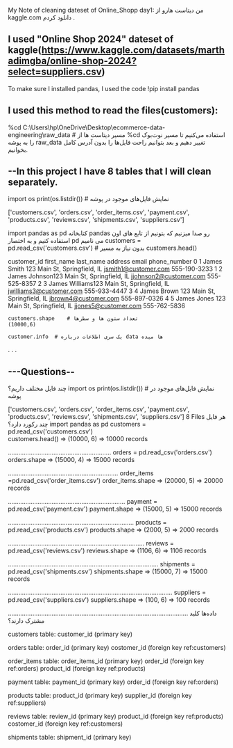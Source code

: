 My Note of cleaning dateset of Online_Shopp
day1:
من دیتاست هارو از kaggle.com دانلود کردم .

I used "Online Shop 2024" dateset of kaggle(https://www.kaggle.com/datasets/marthadimgba/online-shop-2024?select=suppliers.csv)
-------------------------------------
To make sure I installed pandas, I used the code
!pip install pandas

I used this method to read the files(customers):
---
%cd C:\Users\hp\OneDrive\Desktop\ecommerce-data-engineering\raw_data       # مسیر دیتاست ها 
از %cd استفاده می‌کنیم تا مسیر نوت‌بوک را به پوشه raw_data تغییر دهیم و بعد بتوانیم راحت فایل‌ها را بدون آدرس کامل بخوانیم. 

--In this project I have 8 tables that I will clean separately.
--
import os
print(os.listdir())    # نمایش فایل‌های موجود در پوشه

['customers.csv', 'orders.csv', 'order_items.csv', 'payment.csv', 'products.csv', 'reviews.csv', 'shipments.csv', 'suppliers.csv']

import pandas as pd   کتابخانه pandas رو صدا میزنیم که بتونیم از تابع های اون استفاده کنیم و به اختصار pd می نامیم 
customers = pd.read_csv('customers.csv')  # بدون نیاز به مسیر 
customers.head()

customer_id	first_name	last_name	address	              email	              phone_number
0	1	James	Smith	123 Main St, Springfield, IL	jsmith1@customer.com	       555-190-3233
1	2	James	Johnson123 Main St, Springfield, IL	jjohnson2@customer.com	555-525-8357
2	3	James	Williams123 Main St, Springfield, IL	jwilliams3@customer.com	555-933-4447
3	4	James	Brown	123 Main St, Springfield, IL	jbrown4@customer.com	       555-897-0326
4	5	James	Jones	123 Main St, Springfield, IL	jjones5@customer.com	       555-762-5836

    customers.shape    # تعداد ستون ها و سطرها
    (10000,6)
    
    customer.info  # یک سری اطلاعات درباره data ها میده 
.
.
.

---Questions--
------------------------------------------------------------
چند فایل مختلف داریم؟
import os
print(os.listdir())    # نمایش فایل‌های موجود در پوشه

['customers.csv', 'orders.csv', 'order_items.csv', 'payment.csv', 'products.csv', 'reviews.csv', 'shipments.csv', 'suppliers.csv']
8 Files
هر فایل چند رکورد دارد؟
import pandas as pd
customers = pd.read_csv('customers.csv')   
customers.head()    => (10000, 6)  => 10000 records

...........................................................
orders = pd.read_csv('orders.csv')
orders.shape       => (15000, 4)   => 15000 records

...............................................................
order_items =pd.read_csv('order_items.csv')
order_items.shape  =>  (20000, 5) => 20000 records

...................................................................
payment = pd.read_csv('payment.csv')
payment.shape      =>  (15000, 5) => 15000 records

........................................................................
products = pd.read_csv('products.csv')
products.shape     =>  (2000, 5) => 2000 records

..............................................................................
reviews = pd.read_csv('reviews.csv')
reviews.shape     =>  (1106, 6) => 1106 records

......................................................................................
shipments = pd.read_csv('shipments.csv')
shipments.shape   => (15000, 7)  => 15000 records

..............................................................................................
suppliers = pd.read_csv('suppliers.csv')
suppliers.shape   => (100, 6)  => 100 records

.......................................................................................................
داده‌ها کلید مشترک دارند؟

customers table:
customer_id (primary key)

orders table:
order_id (primary key)
costomer_id (foreign key ref:customers)

order_items table:
order_items_id (primary key)
order_id (foreign key ref:orders)
product_id (foreign key ref:products)

payment table:
payment_id (primary key)
order_id (foreign key ref:orders)

products table:
product_id (primary key)
supplier_id (foreign key ref:suppliers)

reviews table:
review_id (primary key)
product_id (foreign key ref:products)
costomer_id (foreign key ref:customers)

shipments table:
shipment_id (primary key)









